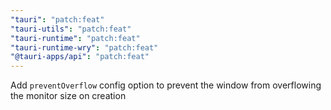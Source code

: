 ```yaml
---
"tauri": "patch:feat"
"tauri-utils": "patch:feat"
"tauri-runtime": "patch:feat"
"tauri-runtime-wry": "patch:feat"
"@tauri-apps/api": "patch:feat"
---
```


Add `preventOverflow` config option to prevent the window from overflowing the monitor size on creation
